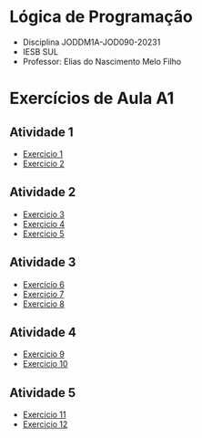 # Lógica de Programação
* Disciplina JODDM1A-JOD090-20231
* IESB SUL
* Professor: Elias do Nascimento Melo Filho

# Exercícios de Aula A1

## Atividade 1
* [Exercicio 1](Exercicio1)
* [Exercicio 2](Exercicio2)

## Atividade 2
* [Exercicio 3](Exercicio%203)
* [Exercicio 4](Exercicio%204)
* [Exercicio 5](Exercicio%205)

## Atividade 3
* [Exercicio 6](Exercicio6)
* [Exercicio 7](Exercicio7)
* [Exercicio 8](Exercicio%208)

## Atividade 4
* [Exercicio 9](Exercicio%209)
* [Exercicio 10](Exercicio%2010)

## Atividade 5
* [Exercicio 11](Exercicio%2011)
* [Exercicio 12](Exercicio%2012)


